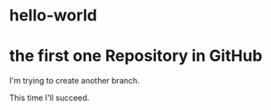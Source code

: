 # hello-world
the first one Repository in GitHub
==
I'm trying to create another branch.

This time I'll succeed.
